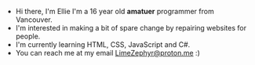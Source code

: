 -	Hi there, I'm Ellie I'm a 16 year old **amatuer** programmer from Vancouver.
-	I'm interested in making a bit of spare change by repairing websites for people.
-	I'm currently learning HTML, CSS, JavaScript and C#.
-	You can reach me at my email LimeZephyr@proton.me :)
